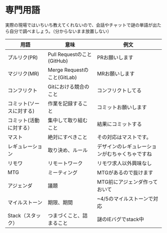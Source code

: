 # 専門用語

実際の現場ではいちいち教えてくれないので、会話やチャットで謎の単語が出たら自分で調べましょう。（分からないまま放置しない）

| 用語 | 意味 | 例文 |
| --- | --- | --- |
| プルリク\(PR\) | Pull Requestのこと\(GitHub\) | PRお願いします |
| マジリク\(MR\) | Merge Requestのこと\(GitLab\) | MRお願いします |
| コンフリクト | Gitにおける競合のこと | コンフリクトしてる |
| コミット\(ソースに対する\) | 作業を記録すること | コミットお願いします |
| コミット\(活動に対する） | 集中して取り組むこと | 結果にコミットする |
| マスト | 絶対にすべきこと | その対応はマストです。 |
| レギュレーション | 取り決め、ルール | デザインのレギュレーションがむちゃくちゃですね |
| リモワ | リモートワーク | リモワ求人以外興味なし |
| MTG | ミーティング | MTGがあるので抜けます |
| アジェンダ | 議題 | MTG前にアジェンダ作っておいて |
| マイルストーン | 期限、期間 | ~4/5のマイルストーンで対応 |
| Stack（スタック） | つまづくこと、詰まること | 謎のIEバグでstack中 |

